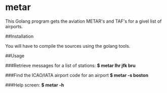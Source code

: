 # metar

This Golang program gets the aviation METAR's and TAF's for a givel list of airports.

##Installation

You will have to compile the sources using the golang tools.

##Usage

###Retrieve messages for a list of stations:
**$ metar lhr jfk bru**


###Find the ICAO/IATA airport code for an airport
**$ metar -s boston**

###Help screen:
**$ metar -h**
